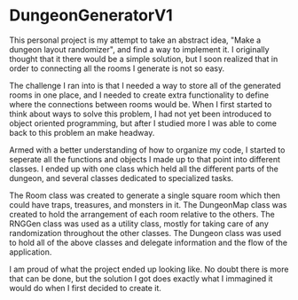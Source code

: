 # DungeonGeneratorV1

This personal project is my attempt to take an abstract idea, "Make a dungeon layout randomizer", and find a way
to implement it. I originally thought that it there would be a simple solution, but I soon realized that in order
to connecting all the rooms I generate is not so easy. 

The challenge I ran into is that I needed a way to store all of the generated rooms in one place, and I needed to 
create extra functionality to define where the connections between rooms would be. When I first started to think
about ways to solve this problem, I had not yet been introduced to object oriented programming, but after I studied
more I was able to come back to this problem an make headway.

Armed with a better understanding of how to organize my code, I started to seperate all the functions and objects I
made up to that point into different classes. I ended up with one class which held all the different parts of the 
dungeon, and several classes dedicated to specialized tasks.

The Room class was created to generate a single square room which then could have traps, treasures, and monsters in it.
The DungeonMap class was created to hold the arrangement of each room relative to the others.
The RNGGen class was used as a utility class, mostly for taking care of any randomization throughout the other classes.
The Dungeon class was used to hold all of the above classes and delegate information and the flow of the application.

I am proud of what the project ended up looking like. No doubt there is more that can be done, but the solution I got does exactly what I
immagined it would do when I first decided to create it.
